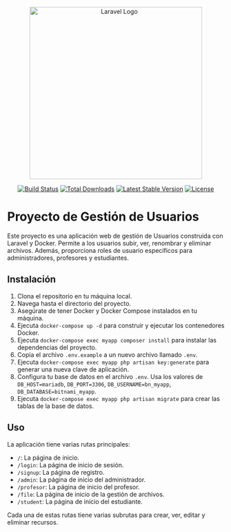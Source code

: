 <p align="center"><a href="https://laravel.com" target="_blank"><img src="https://raw.githubusercontent.com/laravel/art/master/logo-lockup/5%20SVG/2%20CMYK/1%20Full%20Color/laravel-logolockup-cmyk-red.svg" width="400" alt="Laravel Logo"></a></p>

<p align="center">
<a href="https://github.com/laravel/framework/actions"><img src="https://github.com/laravel/framework/workflows/tests/badge.svg" alt="Build Status"></a>
<a href="https://packagist.org/packages/laravel/framework"><img src="https://img.shields.io/packagist/dt/laravel/framework" alt="Total Downloads"></a>
<a href="https://packagist.org/packages/laravel/framework"><img src="https://img.shields.io/packagist/v/laravel/framework" alt="Latest Stable Version"></a>
<a href="https://packagist.org/packages/laravel/framework"><img src="https://img.shields.io/packagist/l/laravel/framework" alt="License"></a>
</p>

# Proyecto de Gestión de Usuarios

Este proyecto es una aplicación web de gestión de Usuarios construida con Laravel y Docker. Permite a los usuarios subir, ver, renombrar y eliminar archivos. Además, proporciona roles de usuario específicos para administradores, profesores y estudiantes.

## Instalación

1. Clona el repositorio en tu máquina local.
2. Navega hasta el directorio del proyecto.
3. Asegúrate de tener Docker y Docker Compose instalados en tu máquina.
4. Ejecuta `docker-compose up -d` para construir y ejecutar los contenedores Docker.
5. Ejecuta `docker-compose exec myapp composer install` para instalar las dependencias del proyecto.
6. Copia el archivo `.env.example` a un nuevo archivo llamado `.env`.
7. Ejecuta `docker-compose exec myapp php artisan key:generate` para generar una nueva clave de aplicación.
8. Configura tu base de datos en el archivo `.env`. Usa los valores de `DB_HOST=mariadb`, `DB_PORT=3306`, `DB_USERNAME=bn_myapp`, `DB_DATABASE=bitnami_myapp`.
9.  Ejecuta `docker-compose exec myapp php artisan migrate` para crear las tablas de la base de datos.

## Uso

La aplicación tiene varias rutas principales:

- `/`: La página de inicio.
- `/login`: La página de inicio de sesión.
- `/signup`: La página de registro.
- `/admin`: La página de inicio del administrador.
- `/profesor`: La página de inicio del profesor.
- `/file`: La página de inicio de la gestión de archivos.
- `/student`: La página de inicio del estudiante.

Cada una de estas rutas tiene varias subrutas para crear, ver, editar y eliminar recursos.

